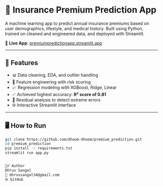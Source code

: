 # 🧮 Insurance Premium Prediction App

A machine learning app to predict annual insurance premiums based on user demographics, lifestyle, and medical history. Built using Python, trained on cleaned and engineered data, and deployed with Streamlit.

🔗 **Live App**: [premiumpredictionapp.streamlit.app](https://premiumpredictionapp.streamlit.app/)

---

## 🚀 Features

- 📊 Data cleaning, EDA, and outlier handling
- 🧠 Feature engineering with risk scoring
- 📈 Regression modeling with XGBoost, Ridge, Linear
- ✅ Achieved highest accuracy: **R² score of 0.81**
- 🧪 Residual analysis to detect extreme errors
- 🌐 Interactive Streamlit interface

---

## 🖥 How to Run

```bash
git clone https://github.com/dhoom-dhoom/premium_prediction.git
cd premium_prediction
pip install -r requirements.txt
streamlit run app.py


🙋‍♂️ Author
Dhruv Sangal
📧 dhruvsangal34@gmail.com
🌐 GitHub

